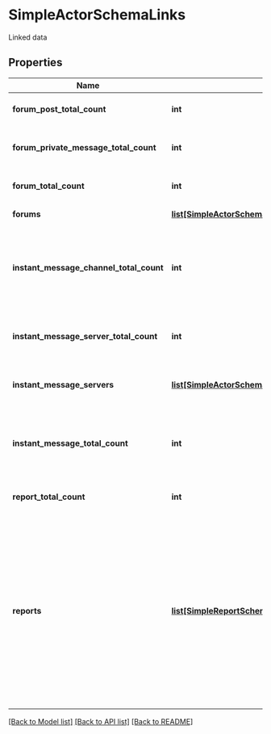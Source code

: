 # SimpleActorSchemaLinks

Linked data

## Properties
Name | Type | Description | Notes
------------ | ------------- | ------------- | -------------
**forum_post_total_count** | **int** | Total count of linked posts. | 
**forum_private_message_total_count** | **int** | Total count of linked private messages. | 
**forum_total_count** | **int** | Total count of linked forums. | 
**forums** | [**list[SimpleActorSchemaLinksForums]**](SimpleActorSchemaLinksForums.md) | Linked forums. | [optional] 
**instant_message_channel_total_count** | **int** | Total count of instant messaging channels of particular server actor participated in. | 
**instant_message_server_total_count** | **int** | Total count of linked instant messaging servers. | 
**instant_message_servers** | [**list[SimpleActorSchemaLinksInstantMessageServers]**](SimpleActorSchemaLinksInstantMessageServers.md) | Linked instant messaging servers. | [optional] 
**instant_message_total_count** | **int** | Total count of instant messages actor has written on particular server. | 
**report_total_count** | **int** | Total count of linked reports. | 
**reports** | [**list[SimpleReportSchema]**](SimpleReportSchema.md) | Linked reports. Array of simplified version of one of the following: &#x60;Information Report&#x60;, &#x60;Fintel Report&#x60;, &#x60;Malware Report&#x60;, &#x60;Spot Report&#x60;, &#x60;Situation Report&#x60;, &#x60;Breach Alert&#x60;. | [optional] 

[[Back to Model list]](../README.md#documentation-for-models) [[Back to API list]](../README.md#documentation-for-api-endpoints) [[Back to README]](../README.md)


